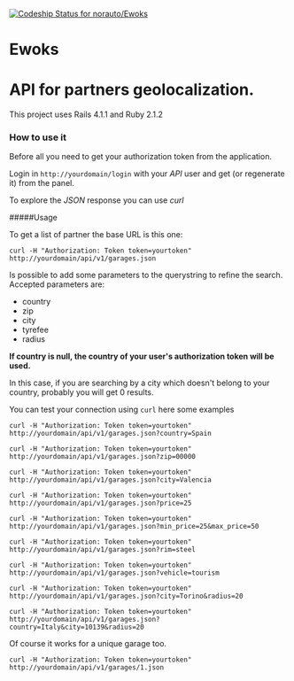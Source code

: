 [ ![Codeship Status for norauto/Ewoks](https://www.codeship.io/projects/f3bdb640-fa05-0131-d9a6-263e5952f3ef/status)](https://www.codeship.io/projects/28984)

Ewoks
=====

# API for partners geolocalization.

This project uses Rails 4.1.1 and Ruby 2.1.2

### How to use it

Before all you need to get your authorization token from the application.

Login in `http://yourdomain/login` with your _API_ user and get (or regenerate it) from the panel.

To explore the _JSON_ response you can use _curl_

#####Usage

To get a list of partner the base URL is this one:

`curl -H "Authorization: Token token=yourtoken" http://yourdomain/api/v1/garages.json`

Is possible to add some parameters to the querystring to refine the search.
Accepted parameters are:

- country
- zip
- city
- tyrefee
- radius

__If country is null, the country of your user's authorization token will be used.__

In this case, if you are searching by a city which doesn't belong to your country, probably you will get 0 results.

You can test your connection using `curl` here some examples

`curl -H "Authorization: Token token=yourtoken" http://yourdomain/api/v1/garages.json?country=Spain`

`curl -H "Authorization: Token token=yourtoken" http://yourdomain/api/v1/garages.json?zip=00000`

`curl -H "Authorization: Token token=yourtoken" http://yourdomain/api/v1/garages.json?city=Valencia`

`curl -H "Authorization: Token token=yourtoken" http://yourdomain/api/v1/garages.json?price=25`

`curl -H "Authorization: Token token=yourtoken" http://yourdomain/api/v1/garages.json?min_price=25&max_price=50`

`curl -H "Authorization: Token token=yourtoken" http://yourdomain/api/v1/garages.json?rim=steel`

`curl -H "Authorization: Token token=yourtoken" http://yourdomain/api/v1/garages.json?vehicle=tourism`

`curl -H "Authorization: Token token=yourtoken" http://yourdomain/api/v1/garages.json?city=Torino&radius=20`

`curl -H "Authorization: Token token=yourtoken" http://yourdomain/api/v1/garages.json?country=Italy&city=10139&radius=20`

Of course it works for a unique garage too.

`curl -H "Authorization: Token token=yourtoken" http://yourdomain/api/v1/garages/1.json`
